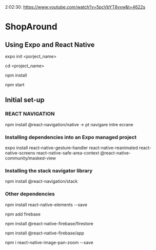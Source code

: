2:02:30: https://www.youtube.com/watch?v=5pcVbYT8vxw&t=4622s

# ShopAround

## Using Expo and React Native

expo init <porject_name>

cd <project_name>

npm install

npm start

## Initial set-up

### REACT NAVIGATION

npm install @react-navigation/native -> pt navigare intre ecrane

### Installing dependencies into an Expo managed project

expo install react-native-gesture-handler react-native-reanimated react-native-screens react-native-safe-area-context @react-native-community/masked-view

### Installing the stack navigator library

npm install @react-navigation/stack

### Other dependencies

npm install react-native-elements --save

npm add firebase

npm install @react-native-firebase/firestore

npm install @react-native-firebase/app

npm i react-native-image-pan-zoom --save
